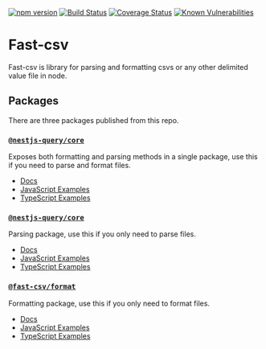 [![npm version](https://img.shields.io/npm/v/fast-csv.svg)](https://www.npmjs.org/package/fast-csv)
[![Build Status](https://travis-ci.org/C2FO/fast-csv.svg?branch=master)](https://travis-ci.org/C2FO/fast-csv)
[![Coverage Status](https://coveralls.io/repos/github/C2FO/fast-csv/badge.svg?branch=master)](https://coveralls.io/github/C2FO/fast-csv?branch=master)
[![Known Vulnerabilities](https://snyk.io/test/github/C2FO/fast-csv/badge.svg?targetFile=package.json)](https://snyk.io/test/github/C2FO/fast-csv?targetFile=package.json)

# Fast-csv

Fast-csv is library for parsing and formatting csvs or any other delimited value file in node. 

## Packages

There are three packages published from this repo.

### [`@nestjs-query/core`](./packages/fast-csv)

Exposes both formatting and parsing methods in a single package, use this if you need to parse and format files.

* [Docs](./packages/fast-csv/README.md)
* [JavaScript Examples](./examples/fast-csv-js/README.md)
* [TypeScript Examples](./examples/fast-csv-ts/README.md)

### [`@nestjs-query/core`](./packages/parse)

Parsing package, use this if you only need to parse files.

* [Docs](./packages/parse/README.md)
* [JavaScript Examples](./examples/parsing-js/README.md)
* [TypeScript Examples](./examples/parsing-ts/README.md)

### [`@fast-csv/format`](./packages/format) 

Formatting package, use this if you only need to format files.
    
* [Docs](./packages/format/README.md)
* [JavaScript Examples](./examples/formatting-js/README.md)
* [TypeScript Examples](./examples/formatting-ts/README.md)

